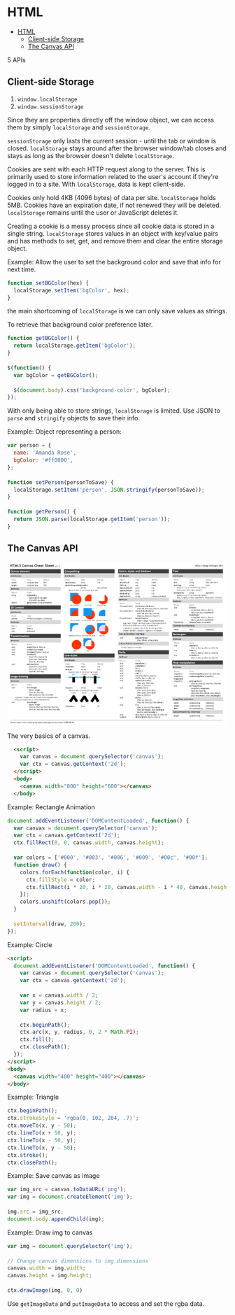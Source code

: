 # HTML
<!-- toc orderedList:0 depthFrom:1 depthTo:6 -->

* [HTML](#html)
  * [Client-side Storage](#client-side-storage)
  * [The Canvas API](#the-canvas-api)

<!-- tocstop -->
5 APIs
## Client-side Storage
1. `window.localStorage`
2. `window.sessionStorage`

Since they are properties directly off the window object, we can access them by simply `localStorage` and `sessionStorage`.

`sessionStorage` only lasts the current session - until the tab or window is closed. `localStorage` stays around after the browser window/tab closes and stays as long as the browser doesn't delete `localStorage`.

Cookies are sent with each HTTP request along to the server. This is primarily used to store information related to the user's account if they're logged in to a site. With `localStorage`, data is kept client-side.

Cookies only hold 4KB (4096 bytes) of data per site. `localStorage` holds 5MB. Cookies have an expiration date, if not renewed they will be deleted. `localStorage` remains until the user or JavaScript deletes it.

Creating a cookie is a messy process since all cookie data is stored in a single string. `localStorage` stores values in an object with key/value pairs and has methods to set, get, and remove them and clear the entire storage object.

Example:
Allow the user to set the background color and save that info for next time.
```javascript
function setBGColor(hex) {
  localStorage.setItem('bgColor', hex);
}
```
the main shortcoming of `localStorage` is we can only save values as strings.

To retrieve that background color preference later.
```javascript
function getBGColor() {
  return localStorage.getItem('bgColor');
}

$(function() {
  var bgColor = getBGColor();

  $(document.body).css('background-color', bgColor);
});
```

With only being able to store strings, `localStorage` is limited. Use JSON to `parse` and `stringify` objects to save their info.

Example:
Object representing a person:
```javascript
var person = {
  name: 'Amanda Rose',
  bgColor: '#ff0000',
};

function setPerson(personToSave) {
  localStorage.setItem('person', JSON.stringify(personToSave));
}

function getPerson() {
  return JSON.parse(localStorage.getItem('person'));
}
```

## The Canvas API
![Cheat Sheet](HTML5_Canvas_Cheat_Sheet.png)

The very basics of a canvas.
```html
  <script>
    var canvas = document.querySelector('canvas');
    var ctx = canvas.getContext('2d');
  </script>
  <body>
    <canvas width="800" height="600"></canvas>
  </body>
```

Example: Rectangle Animation
```javascript
document.addEventListener('DOMContentLoaded', function() {
  var canvas = document.querySelector('canvas');
  var ctx = canvas.getContext('2d');
  ctx.fillRect(0, 0, canvas.width, canvas.height);

  var colors = ['#000', '#003', '#006', '#009', '#00c', '#00f'];
  function draw() {
    colors.forEach(function(color, i) {
      ctx.fillStyle = color;
      ctx.fillRect(i * 20, i * 20, canvas.width - i * 40, canvas.height - i * 40);
    });
    colors.unshift(colors.pop());
  }

  setInterval(draw, 200);
});
```
Example: Circle
```html
<script>
  document.addEventListener('DOMContentLoaded', function() {
    var canvas = document.querySelector('canvas');
    var ctx = canvas.getContext('2d');

    var x = canvas.width / 2;
    var y = canvas.height / 2;
    var radius = x;

    ctx.beginPath();
    ctx.arc(x, y, radius, 0, 2 * Math.PI);
    ctx.fill();
    ctx.closePath();
  });
</script>
<body>
  <canvas width="400" height="400"></canvas>
</body>
```

Example: Triangle
```javascript
ctx.beginPath();
ctx.strokeStyle = 'rgba(0, 102, 204, .7)';
ctx.moveTo(x, y - 50);
ctx.lineTo(x + 50, y);
ctx.lineTo(x - 50, y);
ctx.lineTo(x, y - 50);
ctx.stroke();
ctx.closePath();
```

Example: Save canvas as image
```javascript
var img_src = canvas.toDataURL('png');
var img = document.createElement('img');

img.src = img_src;
document.body.appendChild(img);
```

Example: Draw img to canvas
```javascript
var img = document.querySelector('img');

// Change canvas dimensions to img dimensions
canvas.width = img.width;
canvas.height = img.height;

ctx.drawImage(img, 0, 0)
```

Use `getImageData` and `putImageData` to access and set the rgba data.
